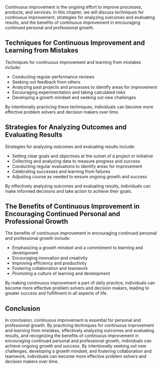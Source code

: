 
Continuous improvement is the ongoing effort to improve processes, products, and services. In this chapter, we will discuss techniques for continuous improvement, strategies for analyzing outcomes and evaluating results, and the benefits of continuous improvement in encouraging continued personal and professional growth.

Techniques for Continuous Improvement and Learning from Mistakes
----------------------------------------------------------------

Techniques for continuous improvement and learning from mistakes include:

* Conducting regular performance reviews
* Seeking out feedback from others
* Analyzing past projects and processes to identify areas for improvement
* Encouraging experimentation and taking calculated risks
* Developing a growth mindset and seeking out new challenges

By intentionally practicing these techniques, individuals can become more effective problem solvers and decision makers over time.

Strategies for Analyzing Outcomes and Evaluating Results
--------------------------------------------------------

Strategies for analyzing outcomes and evaluating results include:

* Setting clear goals and objectives at the outset of a project or initiative
* Collecting and analyzing data to measure progress and success
* Conducting regular evaluations to identify areas for improvement
* Celebrating successes and learning from failures
* Adjusting course as needed to ensure ongoing growth and success

By effectively analyzing outcomes and evaluating results, individuals can make informed decisions and take action to achieve their goals.

The Benefits of Continuous Improvement in Encouraging Continued Personal and Professional Growth
------------------------------------------------------------------------------------------------

The benefits of continuous improvement in encouraging continued personal and professional growth include:

* Emphasizing a growth mindset and a commitment to learning and development
* Encouraging innovation and creativity
* Improving efficiency and productivity
* Fostering collaboration and teamwork
* Promoting a culture of learning and development

By making continuous improvement a part of daily practice, individuals can become more effective problem solvers and decision makers, leading to greater success and fulfillment in all aspects of life.

Conclusion
----------

In conclusion, continuous improvement is essential for personal and professional growth. By practicing techniques for continuous improvement and learning from mistakes, effectively analyzing outcomes and evaluating results, and recognizing the benefits of continuous improvement in encouraging continued personal and professional growth, individuals can achieve ongoing growth and success. By intentionally seeking out new challenges, developing a growth mindset, and fostering collaboration and teamwork, individuals can become more effective problem solvers and decision makers over time.


